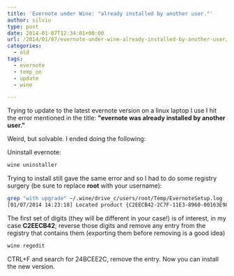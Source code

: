 ```yaml
---
title: 'Evernote under Wine: "already installed by another user."'
author: silviu
type: post
date: 2014-01-07T12:34:01+00:00
url: /2014/01/07/evernote-under-wine-already-installed-by-another-user/
categories:
  - old
tags:
  - evernote
  - temp_on
  - update
  - wine

---
```

Trying to update to the latest evernote version on a linux laptop I use I hit the error mentioned in the title: **"evernote was already installed by another user."**

Weird, but solvable. I ended doing the following:

Uninstall evernote:

```bash
wine uninstaller
```

Trying to install still gave the same error and so I had to do some registry surgery (be sure to replace **root** with your username):

```bash
grep "with upgrade" ~/.wine/drive_c/users/root/Temp/EvernoteSetup.log
[01/07/2014 14:23:18] Located product {C2EECB42-2C7F-11E3-8960-00163E98E7D0} with upgrade code {AE2C091E-CF5F-4e30-8659-D640E23A8B99}.
```
The first set of digits (they will be different in your case!) is of interest, in my case **C2EECB42**; reverse those digits and remove any entry from the registry that contains them (exporting them before removing is a good idea)

```bash
wine regedit
```

CTRL+F and search for 24BCEE2C, remove the entry. Now you can install the new version.